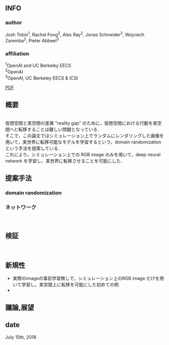 ## INFO
### author
Josh Tobin<sup>1</sup>, Rachel Fong<sup>2</sup>, Alex Ray<sup>2</sup>, Jonas Schneider<sup>2</sup>, Wojciech Zaremba<sup>2</sup>, Pieter Abbeel<sup>3</sup>

### affiliation
<sup>1</sup>OpenAI and UC Berkeley EECS\
<sup>2</sup>OpenAI\
<sup>3</sup>OpenAI, UC Berkeley EECS & ICSI


[PDF](https://arxiv.org/abs/1703.06907)


## 概要
![]()
<br>
<br>
仮想空間と実空間の差異 "reality gap" のために，仮想空間における行動を実空間へと転移することは難しい問題となっている．\
そこで，この論文ではシミュレーション上でランダムにレンダリングした画像を用いて，実世界に転移可能なモデルを学習するという，domain randomization という手法を提案している．\
これにより，シミュレーション上での RGB image のみを用いて，deep neural network を学習し，実世界に転移させることを可能にした．

## 提案手法
### domain randomization


### ネットワーク
![]()
<br>
<br>


## 検証
![]()
![]()
![]()

## 新規性
* 実際のimageの事前学習無しで，シミュレーション上のRGB image だけを用いて学習し，実空間上に転移を可能にした初めての例
* 

## 議論,展望


## date
July 15th, 2018